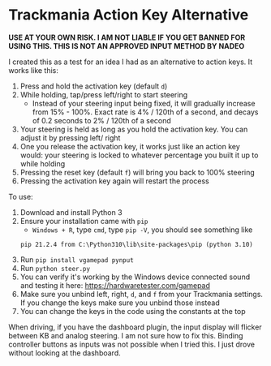 # Trackmania Action Key Alternative

**USE AT YOUR OWN RISK. I AM NOT LIABLE IF YOU GET BANNED FOR USING THIS. THIS IS NOT AN APPROVED INPUT METHOD BY NADEO**

I created this as a test for an idea I had as an alternative to action keys. It works like this:
1. Press and hold the activation key (default `d`)
2. While holding, tap/press left/right to start steering
    - Instead of your steering input being fixed, it will gradually increase from 15% - 100%. Exact rate is 4% / 120th of a second, and decays of 0.2 seconds to 2% / 120th of a second
3. Your steering is held as long as you hold the activation key. You can adjust it by pressing left/ right
4. One you release the activation key, it works just like an action key would: your steering is locked to whatever percentage you built it up to while holding
5. Pressing the reset key (default `f`) will bring you back to 100% steering
6. Pressing the activation key again will restart the process

To use:
1. Download and install Python 3
2. Ensure your installation came with `pip`
    - `Windows + R`, type `cmd`, type `pip -V`, you should see something like
    ```
    pip 21.2.4 from C:\Python310\lib\site-packages\pip (python 3.10) 
    ```
3. Run `pip install vgamepad pynput`
4. Run `python steer.py`
5. You can verify it's working by the Windows device connected sound and testing it here: https://hardwaretester.com/gamepad
6. Make sure you unbind left, right, `d`, and `f` from your Trackmania settings. If you change the keys make sure you unbind those instead
7. You can change the keys in the code using the constants at the top

When driving, if you have the dashboard plugin, the input display will flicker between KB and analog steering. I am not sure how to fix this. Binding controller buttons as inputs was not possible when I tried this. I just drove without looking at the dashboard.
